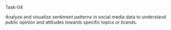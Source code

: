 Task-04

Analyze and visualize sentiment patterns in social media data to understand public opinion and attitudes towards specific topics or brands.
